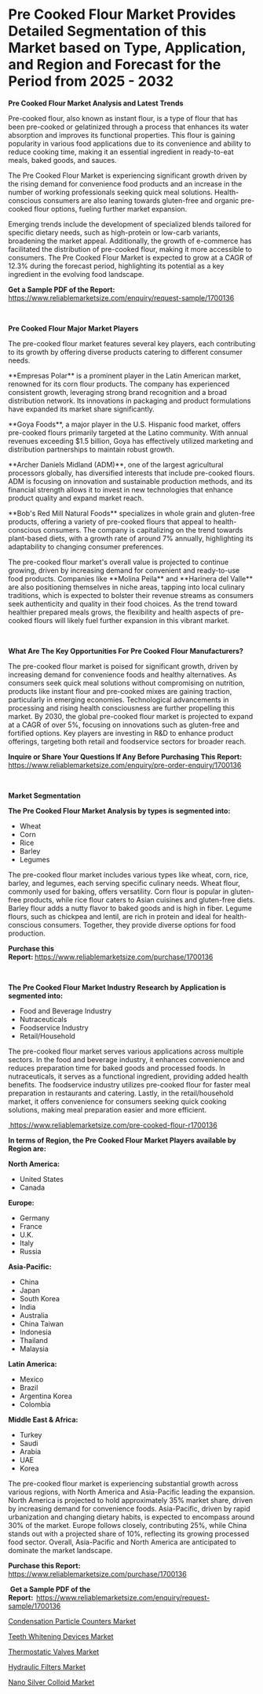 <p><h1>Pre Cooked Flour Market Provides Detailed Segmentation of this Market based on Type, Application, and Region and Forecast for the Period from 2025 - 2032</h1></p><p><strong>Pre Cooked Flour Market Analysis and Latest Trends</strong></p>
<p><p>Pre-cooked flour, also known as instant flour, is a type of flour that has been pre-cooked or gelatinized through a process that enhances its water absorption and improves its functional properties. This flour is gaining popularity in various food applications due to its convenience and ability to reduce cooking time, making it an essential ingredient in ready-to-eat meals, baked goods, and sauces.</p><p>The Pre Cooked Flour Market is experiencing significant growth driven by the rising demand for convenience food products and an increase in the number of working professionals seeking quick meal solutions. Health-conscious consumers are also leaning towards gluten-free and organic pre-cooked flour options, fueling further market expansion. </p><p>Emerging trends include the development of specialized blends tailored for specific dietary needs, such as high-protein or low-carb variants, broadening the market appeal. Additionally, the growth of e-commerce has facilitated the distribution of pre-cooked flour, making it more accessible to consumers. The Pre Cooked Flour Market is expected to grow at a CAGR of 12.3% during the forecast period, highlighting its potential as a key ingredient in the evolving food landscape.</p></p>
<p><strong>Get a Sample PDF of the Report:&nbsp;</strong> <a href="https://www.reliablemarketsize.com/enquiry/request-sample/1700136?utm_campaign=3254&utm_medium=2&utm_source=Github&utm_content=ia&utm_term=27032025&utm_id=pre-cooked-flour">https://www.reliablemarketsize.com/enquiry/request-sample/1700136</a></p>
<p>&nbsp;</p>
<p><strong>Pre Cooked Flour Major Market Players</strong></p>
<p><p>The pre-cooked flour market features several key players, each contributing to its growth by offering diverse products catering to different consumer needs. </p><p>**Empresas Polar** is a prominent player in the Latin American market, renowned for its corn flour products. The company has experienced consistent growth, leveraging strong brand recognition and a broad distribution network. Its innovations in packaging and product formulations have expanded its market share significantly.</p><p>**Goya Foods**, a major player in the U.S. Hispanic food market, offers pre-cooked flours primarily targeted at the Latino community. With annual revenues exceeding $1.5 billion, Goya has effectively utilized marketing and distribution partnerships to maintain robust growth.</p><p>**Archer Daniels Midland (ADM)**, one of the largest agricultural processors globally, has diversified interests that include pre-cooked flours. ADM is focusing on innovation and sustainable production methods, and its financial strength allows it to invest in new technologies that enhance product quality and expand market reach.</p><p>**Bob's Red Mill Natural Foods** specializes in whole grain and gluten-free products, offering a variety of pre-cooked flours that appeal to health-conscious consumers. The company is capitalizing on the trend towards plant-based diets, with a growth rate of around 7% annually, highlighting its adaptability to changing consumer preferences.</p><p>The pre-cooked flour market's overall value is projected to continue growing, driven by increasing demand for convenient and ready-to-use food products. Companies like **Molina Peila** and **Harinera del Valle** are also positioning themselves in niche areas, tapping into local culinary traditions, which is expected to bolster their revenue streams as consumers seek authenticity and quality in their food choices. As the trend toward healthier prepared meals grows, the flexibility and health aspects of pre-cooked flours will likely fuel further expansion in this vibrant market.</p></p>
<p>&nbsp;</p>
<p><strong>What Are The Key Opportunities For Pre Cooked Flour Manufacturers?</strong></p>
<p><p>The pre-cooked flour market is poised for significant growth, driven by increasing demand for convenience foods and healthy alternatives. As consumers seek quick meal solutions without compromising on nutrition, products like instant flour and pre-cooked mixes are gaining traction, particularly in emerging economies. Technological advancements in processing and rising health consciousness are further propelling this market. By 2030, the global pre-cooked flour market is projected to expand at a CAGR of over 5%, focusing on innovations such as gluten-free and fortified options. Key players are investing in R&D to enhance product offerings, targeting both retail and foodservice sectors for broader reach.</p></p>
<p><strong>Inquire or Share Your Questions If Any Before Purchasing This Report:</strong> <a href="https://www.reliablemarketsize.com/enquiry/pre-order-enquiry/1700136?utm_campaign=3254&utm_medium=2&utm_source=Github&utm_content=ia&utm_term=27032025&utm_id=pre-cooked-flour">https://www.reliablemarketsize.com/enquiry/pre-order-enquiry/1700136</a></p>
<p>&nbsp;</p>
<p><strong>Market Segmentation</strong></p>
<p><strong>The Pre Cooked Flour Market Analysis by types is segmented into:</strong></p>
<p><ul><li>Wheat</li><li>Corn</li><li>Rice</li><li>Barley</li><li>Legumes</li></ul></p>
<p><p>The pre-cooked flour market includes various types like wheat, corn, rice, barley, and legumes, each serving specific culinary needs. Wheat flour, commonly used for baking, offers versatility. Corn flour is popular in gluten-free products, while rice flour caters to Asian cuisines and gluten-free diets. Barley flour adds a nutty flavor to baked goods and is high in fiber. Legume flours, such as chickpea and lentil, are rich in protein and ideal for health-conscious consumers. Together, they provide diverse options for food production.</p></p>
<p><strong>Purchase this Report:&nbsp;</strong><a href="https://www.reliablemarketsize.com/purchase/1700136?utm_campaign=3254&utm_medium=2&utm_source=Github&utm_content=ia&utm_term=27032025&utm_id=pre-cooked-flour">https://www.reliablemarketsize.com/purchase/1700136</a></p>
<p>&nbsp;</p>
<p><strong>The Pre Cooked Flour Market Industry Research by Application is segmented into:</strong></p>
<p><ul><li>Food and Beverage Industry</li><li>Nutraceuticals</li><li>Foodservice Industry</li><li>Retail/Household</li></ul></p>
<p><p>The pre-cooked flour market serves various applications across multiple sectors. In the food and beverage industry, it enhances convenience and reduces preparation time for baked goods and processed foods. In nutraceuticals, it serves as a functional ingredient, providing added health benefits. The foodservice industry utilizes pre-cooked flour for faster meal preparation in restaurants and catering. Lastly, in the retail/household market, it offers convenience for consumers seeking quick cooking solutions, making meal preparation easier and more efficient.</p></p>
<p><a href="https://www.reliablemarketsize.com/pre-cooked-flour-r1700136?utm_campaign=3254&utm_medium=2&utm_source=Github&utm_content=ia&utm_term=27032025&utm_id=pre-cooked-flour">&nbsp;https://www.reliablemarketsize.com/pre-cooked-flour-r1700136</a></p>
<p><strong>In terms of Region, the Pre Cooked Flour Market Players available by Region are:</strong></p>
<p>
    <p> <strong> North America: </strong>
        <ul>
            <li>United States</li>
            <li>Canada</li>
        </ul>
        </p> 
    <p> <strong> Europe: </strong>
        <ul>
            <li>Germany</li>
            <li>France</li>
            <li>U.K.</li>
            <li>Italy</li>
            <li>Russia</li>
        </ul>
        </p> 
    <p> <strong> Asia-Pacific: </strong>
        <ul>
            <li>China</li>
            <li>Japan</li>
            <li>South Korea</li>
            <li>India</li>
            <li>Australia</li>
            <li>China Taiwan</li>
            <li>Indonesia</li>
            <li>Thailand</li>
            <li>Malaysia</li>
        </ul>
        </p> 
    <p> <strong> Latin America: </strong>
        <ul>
            <li>Mexico</li>
            <li>Brazil</li>
            <li>Argentina Korea</li>
            <li>Colombia</li>
        </ul>
        </p> 
    <p> <strong> Middle East & Africa: </strong>
        <ul>
            <li>Turkey</li>
            <li>Saudi</li>
            <li>Arabia</li>
            <li>UAE</li>
            <li>Korea</li>
        </ul>
    </p>
    </p>
<p><p>The pre-cooked flour market is experiencing substantial growth across various regions, with North America and Asia-Pacific leading the expansion. North America is projected to hold approximately 35% market share, driven by increasing demand for convenience foods. Asia-Pacific, driven by rapid urbanization and changing dietary habits, is expected to encompass around 30% of the market. Europe follows closely, contributing 25%, while China stands out with a projected share of 10%, reflecting its growing processed food sector. Overall, Asia-Pacific and North America are anticipated to dominate the market landscape.</p></p>
<p><strong>Purchase this Report: </strong><a href="https://www.reliablemarketsize.com/purchase/1700136?utm_campaign=3254&utm_medium=2&utm_source=Github&utm_content=ia&utm_term=27032025&utm_id=pre-cooked-flour">https://www.reliablemarketsize.com/purchase/1700136</a></p>
<p>&nbsp;<strong>Get a Sample PDF of the Report:&nbsp;&nbsp;</strong><a href="https://www.reliablemarketsize.com/enquiry/request-sample/1700136?utm_campaign=3254&utm_medium=2&utm_source=Github&utm_content=ia&utm_term=27032025&utm_id=pre-cooked-flour">https://www.reliablemarketsize.com/enquiry/request-sample/1700136</a></p>
<p><strong></strong></p>
<p><p><a href="https://www.linkedin.com/pulse/competitive-landscape-analysis-innovations-thecondensation-wijmc?utm_campaign=3254&utm_medium=2&utm_source=Github&utm_content=ia&utm_term=27032025&utm_id=pre-cooked-flour">Condensation Particle Counters Market</a></p><p><a href="https://www.linkedin.com/pulse/teeth-whitening-devices-market-analysis-report-2025-2032-projected-woenc?utm_campaign=3254&utm_medium=2&utm_source=Github&utm_content=ia&utm_term=27032025&utm_id=pre-cooked-flour">Teeth Whitening Devices Market</a></p><p><a href="https://www.linkedin.com/pulse/analyzing-thermostatic-valves-market-2025-2032-comprehensive-ppzlc?utm_campaign=3254&utm_medium=2&utm_source=Github&utm_content=ia&utm_term=27032025&utm_id=pre-cooked-flour">Thermostatic Valves Market</a></p><p><a href="https://www.linkedin.com/pulse/hydraulic-filters-market-future-analysis-its-size-technology-yhd8c?utm_campaign=3254&utm_medium=2&utm_source=Github&utm_content=ia&utm_term=27032025&utm_id=pre-cooked-flour">Hydraulic Filters Market</a></p><p><a href="https://github.com/ivvrgibi/Market-Research-Report-List-1/blob/main/nano-silver-colloid-market.md?utm_campaign=3254&utm_medium=2&utm_source=Github&utm_content=ia&utm_term=27032025&utm_id=pre-cooked-flour">Nano Silver Colloid Market</a></p></p>